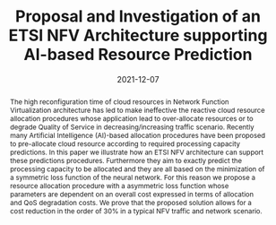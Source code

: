 ---
title: Proposal and Investigation of an ETSI NFV Architecture supporting AI-based Resource Prediction
date: 2021-12-07
publishDate: 2021-12-07
authors: ["Vincenzo Eramo", "Tiziana Catena"]
publication_types: ["1"]
abstract: "The high reconfiguration time of cloud resources in Network Function Virtualization architecture has led to make ineffective the reactive cloud resource allocation procedures whose application lead to over-allocate resources or to degrade Quality of Service in decreasing/increasing traffic scenario. Recently many Artificial Intelligence (AI)-based allocation procedures have been proposed to pre-allocate cloud resource according to required processing capacity predictions. In this paper we illustrate how an ETSI NFV architecture can support these predictions procedures. Furthermore they aim to exactly predict the processing capacity to be allocated and they are all based on the minimization of a symmetric loss function of the neural network. For this reason we propose a resource allocation procedure with a asymmetric loss function whose parameters are dependent on an overall cost expressed in terms of allocation and QoS degradation costs. We prove that the proposed solution allows for a cost reduction in the order of 30% in a typical NFV traffic and network scenario."
featured: true
publication: IEEE GLOBECOM
url_pdf: "https://ieeexplore.ieee.org/abstract/document/9686025"
---